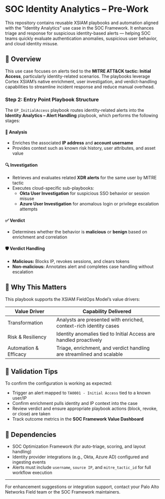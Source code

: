 # SOC Identity Analytics – Pre-Work

This repository contains reusable XSIAM playbooks and automation aligned with the "Identity Analytics" use case in the SOC Framework. It enhances triage and response for suspicious identity-based alerts — helping SOC teams quickly evaluate authentication anomalies, suspicious user behavior, and cloud identity misuse.

## 📌 Overview

This use case focuses on alerts tied to the **MITRE ATT&CK tactic: Initial Access**, particularly identity-related scenarios. The playbooks leverage Cortex XSIAM’s native enrichment, user investigation, and verdict-handling capabilities to streamline incident response and reduce manual overhead.

### Step 2: Entry Point Playbook Structure

The `EP_InitialAccess` playbook routes identity-related alerts into the **Identity Analytics – Alert Handling** playbook, which performs the following stages:

#### 🧪 Analysis
- Enriches the associated **IP address** and **account username**
- Provides context such as known risk history, user attributes, and asset value

#### 🔍 Investigation
- Retrieves and evaluates related **XDR alerts** for the same user by MITRE tactic
- Executes cloud-specific sub-playbooks:
    - **Okta User Investigation** for suspicious SSO behavior or session misuse
    - **Azure User Investigation** for anomalous login or privilege escalation attempts

#### ✅ Verdict
- Determines whether the behavior is **malicious** or **benign** based on enrichment and correlation

#### 🛡️ Verdict Handling
- **Malicious:** Blocks IP, revokes sessions, and clears tokens
- **Non-malicious:** Annotates alert and completes case handling without escalation

## 🧠 Why This Matters

This playbook supports the XSIAM FieldOps Model’s value drivers:

| Value Driver          | Capability Delivered                                                |
|----------------------|---------------------------------------------------------------------|
| Transformation        | Analysts are presented with enriched, context-rich identity cases   |
| Risk & Resiliency     | Identity anomalies tied to Initial Access are handled proactively    |
| Automation & Efficacy | Triage, enrichment, and verdict handling are streamlined and scalable |

## 🧪 Validation Tips

To confirm the configuration is working as expected:

- Trigger an alert mapped to `TA0001 - Initial Access` tied to a known user/IP
- Confirm enrichment pulls identity and IP context into the case
- Review verdict and ensure appropriate playbook actions (block, revoke, or close) are taken
- Track outcome metrics in the **SOC Framework Value Dashboard**

## 🧩 Dependencies

- SOC Optimization Framework (for auto-triage, scoring, and layout handling)
- Identity provider integrations (e.g., Okta, Azure AD) configured and ingesting events
- Alerts must include `username`, `source IP`, and `mitre_tactic_id` for full workflow execution

---

For enhancement suggestions or integration support, contact your Palo Alto Networks Field team or the SOC Framework maintainers.
